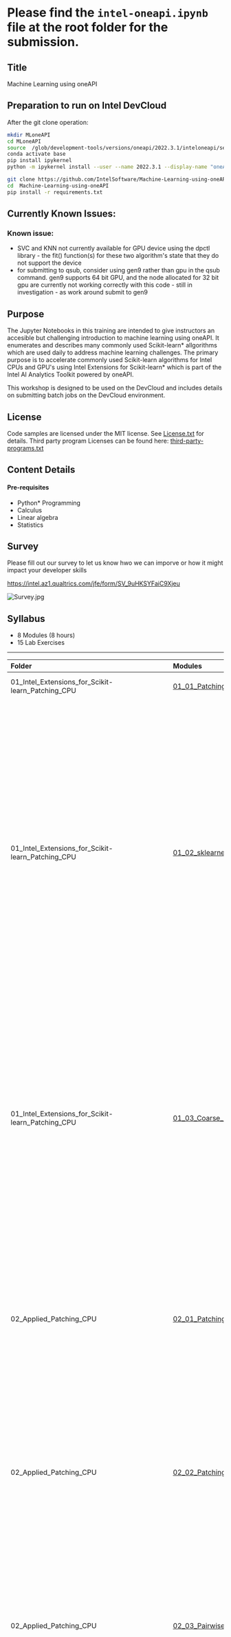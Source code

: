# Please find the `intel-oneapi.ipynb` file at the root folder for the submission.
## Title
Machine Learning using oneAPI
  
## Preparation to run on Intel DevCloud

After the git clone operation:

```bash
mkdir MLoneAPI
cd MLoneAPI
source  /glob/development-tools/versions/oneapi/2022.3.1/inteloneapi/setvars.sh --force 
conda activate base
pip install ipykernel
python -m ipykernel install --user --name 2022.3.1 --display-name "oneAPI 2022.3.1"

git clone https://github.com/IntelSoftware/Machine-Learning-using-oneAPI.git
cd  Machine-Learning-using-oneAPI
pip install -r requirements.txt
```

## Currently Known Issues:

### Known issue: 
- SVC and KNN not currently available for GPU device using the dpctl library - the fit() function(s) for these two algorithm's state that they do not support the device
- for submitting to qsub, consider using gen9 rather than gpu in the qsub command. gen9 supports 64 bit GPU, and the node allocated for 32 bit gpu are currently not working correctly with this code - still in investigation - as work around submit to gen9


## Purpose
The Jupyter Notebooks in this training are intended to give instructors an accesible but challenging introduction to machine learning using oneAPI.  It enumerates and describes many commonly used Scikit-learn* allgorithms which are used  daily to address machine learning challenges.  The primary purpose is to accelerate commonly used Scikit-learn algorithms for Intel CPUs and GPU's using Intel Extensions for Scikit-learn* which is part of the Intel AI Analytics Toolkit powered by oneAPI.

This workshop is designed to be used on the DevCloud and includes details on submitting batch jobs on the DevCloud environment.

## License  
Code samples 
are licensed under the MIT license. See [License.txt](https://github.com/oneapi-src/oneAPI-samples/blob/master/License.txt) for details.
Third party program Licenses can be found here: [third-party-programs.txt](https://github.com/oneapi-src/oneAPI-samples/blob/master/third-party-programs.txt)

## Content Details

#### Pre-requisites

- Python* Programming
- Calculus
- Linear algebra
- Statistics


## Survey

Please fill out our survey to let us know hwo we can imporve or how it might impact your developer skills

https://intel.az1.qualtrics.com/jfe/form/SV_9uHKSYFaiC9Xjeu

![Survey.jpg](Survey.jpg)


## Syllabus

- 8 Modules (8 hours)
- 15 Lab Exercises

-----------------------
| Folder | Modules | Description | Duration |
| :--- | :--- | :------ | :------ |
| 01_Intel_Extensions_for_Scikit-learn_Patching_CPU|[01_01_Patching_Classifier_CPU](01_Intel_Extensions_for_Scikit-learn_Patching_CPU/01_01_Patching_Classifier_CPU.ipynb)| + Apply the simple patch to scikit-learn* KNN.| 15 min |
| 01_Intel_Extensions_for_Scikit-learn_Patching_CPU |[01_02_sklearnex_Motivation_Acceleration.ipynb](01_Intel_Extensions_for_Scikit-learn_Patching_CPU/01_02_sklearnex_Motivation_Acceleration.ipynb)| +Describe the basics of oneAPI AI Kit components, and where the Intel(R) Extensions for scikit-learn* fits in the broader package<br>+ Describe where to download and how to install the oneAPI AI Kit<br>+ Describe the advantages of one specific component of oneAPI AI Kit, Intel(R) Extensions for scikit-learn*, invoked via the sklearnex library<br>+ Apply the patch and unpatch functions with varying granularities including python scripts and also within Jupyter cells -from whole file applications to more surgical patches applied to a single algorithm.<br>+ Enumerate sklearn algorithms which have been optimized.| 15 min |
| 01_Intel_Extensions_for_Scikit-learn_Patching_CPU |[01_03_Coarse_Patching_Strategy.ipynb](01_Intel_Extensions_for_Scikit-learn_Patching_CPU/01_03_Coarse_Patching_Strategy.ipynb)|+ Describe how to import and apply patch_sklearn()<br>+ Describe how to import and apply unpatch_sklearn()<br>+ Describe method & apply the patch to an entire python program<br>+ Describe how to surgically unpatch specific optimized functions if needed<br>+ Describe a patching strategy that ensures that the Intel Extensions for scikit-learn runs as fast or faster than the stock algorithms it replaces<br>+Apply patch methodology to speed up KNN on CovType dataset| 15 min |
| 02_Applied_Patching_CPU |[02_01_Patching_Kmeans_CPU](02_Applied_Patching_CPU/02_01_Patching_Kmeans_CPU.ipynb)| + Describe the value of Intel® Extension for Scikit-learn methodology in extending scikit-learn optimization capabilites.<br> + Name key imports and function calls to use Intel Extension for Scikit-learn to target Kmeans.<br> + Build a Sklearn implementation of Kmeans targeting CPU using patching.<br> + Apply patching with dynamic versus lexical scope approaches.| 20 min |
| 02_Applied_Patching_CPU |[02_02_PatchingSVM_CPU](02_Applied_Patching_CPU/02_02_PatchingSVM_CPU.ipynb)| + Describe how to surgically unpatch specific optimized functions if needed.<br> + Describe differences in patching more globally versus more surgically.<br> + Apply patching to SVC algorithm.<br> + Describe acceleration for the covtype dataset usinf SVC. | 20 min |  
| 02_Applied_Patching_CPU |[02_03_Pairwise_DistanceVectorizedStockSImulationReadPortfolio](02_Applied_Patching_CPU/02_03_Pairwise_DistanceVectorizedStockSImulationReadPortfolio.ipynb)|+ Describe and apply the correct surgical patching method to patch pairwise_distance.<br> + Describe which distance metrics such as 'euclidean', 'mahattan', 'cosine', or 'correlation' are optimized by Intel Extensions for Scikit learn.<br> + Describe the application of pairwise_distance to the problem of finding all time series charts similar to a chosen pattern.| 20 min |
| 02_Applied_Patching_CPU |[02_04_TelcoCustomerChurn_OPTIONAL](02_Applied_Patching_CPU/02_04_TelcoCustomerChurn_OPTIONAL.ipynb)|+ Practicum: Apply patching strategy to Telco Customer churn code.<br> + Apply patch to PCA, DBSCAN, KMEANS, and classifier of your choice.| 20 min |
| 03_Applied_to_Image_Clustering_CPU |[03_01_Practicum_ImageClustering](03_Applied_to_Image_Clustering_CPU/03_01_Practicum_ImageClustering.ipynb)| + Explore and interpret the image dataset.<br> + Apply Intel® Extension for Scikit-learn* patches to Principal Components Analysis (PCA), Kmeans,and DBSCAN algorithms.<br> + Synthesize your understanding- searching for ways to patch or unpatch any applicable cells to maximize the performance of each cell.| 60 min |
| 04_Applied_to_Galaxy_Classification_CPU |[04_01_Practicum_AnalyzeGalaxyBatch](04_Applied_to_Galaxy_Classification_CPU/04_01_Practicum_AnalyzeGalaxyBatch.ipynb)| + Apply Multiple Classification Algorithms with GPU to classify stars belonging to each galaxy within a combined super galaxy to determine most accurate model.<br> + Apply Intel® Extension for Scikit-learn* patch and SYCL context to compute on available GPU resource.<br> Synthesize your compreshension by searching for opportunities in each cell to maximize performance. Investigate adding pairwise distance as a means for all the stars within 3 light years.| 60 min |
| 05_Introduction_dpctl_for_GPU |[05_01_Introduction_simple_gallery_dpctl_for_GPU](05_Introduction_dpctl_for_GPU/05_01_Introduction_simple_gallery_dpctl_for_GPU.ipynb)| + Apply patching while targeting an Intel GPU.<br> + Apply Intel Extension for Scikit-learn to KNeighborsClassifier on Intel GPU.| 30 min |
| 05_Introduction_dpctl_for_GPU|[05_02_PatchingClassifier_GPU](05_Introduction_dpctl_for_GPU/05_02_PatchingClassifier_GPU.ipynb)|+ Describe how to apply dpctl compute follows data in conjuction with patching.<br> + Apply patching to KNN algorithm on covtype dataset.| 20 min |
| 05_Introduction_dpctl_for_GPU|[05_03_Gallery_of_Functions_on_GPU](05_Introduction_dpctl_for_GPU/05_03_Gallery_of_Functions_on_GPU.ipynb)| + Apply the patch functions with varying granularities.<br> + Leverage the Compute Follows Data methodology using Intel DPCTL library to target Intel GPU.<br> + Apply DPCTL and Patching to variety of Scikit-learn Algorithsm in a simple test harness structure.<br> + For the current hardware configurationson the Intel DevCloud - we are NOT focusing on performance.| 30 min |
| 06_Applied_to_Image_Clustering_GPU|[06_01_Practicum_ImageClustering](06_Applied_to_Image_Clustering_GPU/06_01_Practicum_ImageClustering.ipynb)| + Explore and interpret the image dataset.<br> + Apply Intel® Extension for Scikit-learn* patches to Principal Components Analysis (PCA), Kmeans,and DBSCAN algorithms.<br> + Synthesize your understanding- searching for ways to patch or unpatch any applicable cells to maximize the performance of each cell.<br> + Apply a q.sh script to submit a job to another node that has a GPU on Intel DevCloud.| 60 min |  
| 07_Applied_to_Galaxy_Classification_GPU|[07_01_Practicum_AnalyzeGalaxyBatch](07_Applied_to_Galaxy_Classification_GPU/07_01_Practicum_AnalyzeGalaxyBatch.ipynb)| + Apply Multiple Classification Algorithms with GPU to classify stars belonging to each galaxy within a combined super galaxy to determine most accurate model.<br> + Apply Intel® Extension for Scikit-learn* patch and SYCL context to compute on available GPU resource.<br> + Synthesize your compreshension by searching for opportunities in each cell to maximize performance. | 60 min |  
| 08_Introduction_to_Numpy_powered_by_oneAPI|[08_01_Numpy_How_Fast_Are_Numpy_Ops](08_Introduction_to_Numpy_powered_by_oneAPI/08_01_Numpy_How_Fast_Are_Numpy_Ops.ipynb)| + Desribe why replacing inefficient code, such as time consuming loops, wastes resources, and time.<br> + Describe why using Python for highly repetitive small tasks is inefficient.<br> + Describe the additive value of leveraging packages such as Numpy which are powered by oneAPI in a cloud world.<br> + Describe the importance of keeping oneAPI and 3rd party package such as Numpy, Scipy and others is important.<br> + Enumerate ways in which Numpy accelerates code.<br> + Apply loop replacement methodologies in a variety of scenarios.| 60 min | 
| 08_Introduction_to_Numpy_powered_by_oneAPI |[08_02_PandasPoweredBy_oneAPI](08_Introduction_to_Numpy_powered_by_oneAPI/08_02_PandasPoweredBy_oneAPI.ipynb)| + Apply Numpy methods to dramatically speed up certain common Pandas bottlenecks.<br> + Apply WHERE or SELECT in Numpy powered by oneAPI.<br> + Avoid iterrows using Numpy techniques.<br> + Achieve better performacne by converting numerical columns to numpy arrays.| 20 min |  
#### Content Structure

Each module folder has a Jupyter Notebook file (`*.ipynb`), this can be opened in Jupyter Lab to view the training contant, edit code and compile/run. 

## Install Directions

The training content can be accessed locally on the computer after installing necessary tools, or you can directly access using Intel DevCloud without any installation.

#### Local Installation of JupyterLab and oneAPI Tools

The Jupyter Notebooks can be downloaded locally to computer and accessed:
- Install Jupyter Lab on local computer: [Installation Guide](https://jupyterlab.readthedocs.io/en/stable/getting_started/installation.html)
- Install Intel oneAPI Base Toolkit on local computer: [Installation Guide](https://www.intel.com/content/www/us/en/developer/tools/oneapi/base-toolkit-download.html) 
- git clone the repo and access the Notebooks using Jupyter Lab


#### Access using Intel DevCloud

The Jupyter notebooks are tested and can be run on Intel DevCloud without any installation necessary, below are the steps to access these Jupyter notebooks on Intel DevCloud:
1. Register on [Intel DevCloud](https://devcloud.intel.com/oneapi)
2. Login, Get Started and Launch Jupyter Lab
3. Open Terminal in Jupyter Lab and git clone the repo and access the Notebooks
